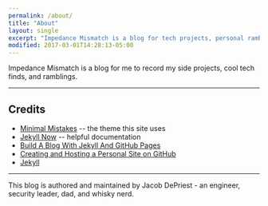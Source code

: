 ```yaml
---
permalink: /about/
title: "About"
layout: single
excerpt: "Impedance Mismatch is a blog for tech projects, personal ramblings, and cool tech stuff."
modified: 2017-03-01T14:28:13-05:00
---
```


Impedance Mismatch is a blog for me to record my side projects, cool tech finds, and ramblings.


---

## Credits

- [Minimal Mistakes](https://mmistakes.github.io/minimal-mistakes) -- the theme this site uses
- [Jekyll Now](https://github.com/barryclark/jekyll-now) -- helpful documentation
- [Build A Blog With Jekyll And GitHub Pages](https://www.smashingmagazine.com/2014/08/build-blog-jekyll-github-pages/)
- [Creating and Hosting a Personal Site on GitHub](http://jmcglone.com/guides/github-pages/)
- [Jekyll ](http://jekyllrb.com/)

---

This blog is authored and maintained by Jacob DePriest - an engineer, security leader, dad, and whisky nerd.

